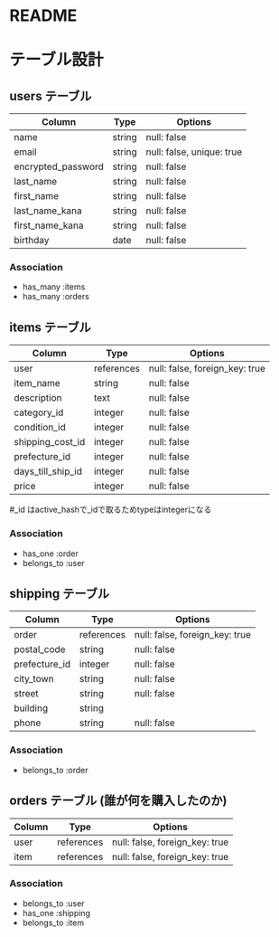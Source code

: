# README

# テーブル設計

## users テーブル

| Column   | Type   | Options     |
| -------- | ------ | ----------- |
| name     | string | null: false |
| email    | string | null: false, unique: true |
| encrypted_password | string | null: false |
| last_name     | string | null: false |
| first_name    | string | null: false |
| last_name_kana | string | null: false |
| first_name_kana | string | null: false |
| birthday | date | null: false |

### Association

- has_many :items
- has_many :orders

## items テーブル

| Column | Type   | Options     |
| ------ | ------ | ----------- |
| user    | references | null: false, foreign_key: true |
| item_name   | string | null: false |
| description   | text | null: false |
| category_id   | integer | null: false |
| condition_id   | integer | null: false |
| shipping_cost_id   | integer | null: false |
| prefecture_id   | integer | null: false |
| days_till_ship_id   | integer | null: false |
| price   | integer | null: false |

#_id はactive_hashで_idで取るためtypeはintegerになる
              
### Association

- has_one :order
- belongs_to :user

## shipping テーブル

| Column  | Type       | Options                        |
| ------- | ---------- | ------------------------------ |
| order    | references | null: false, foreign_key: true |
| postal_code   | string | null: false |
| prefecture_id   | integer | null: false |
| city_town   | string | null: false |
| street   | string | null: false |
| building   | string |  |
| phone   | string | null: false |

### Association

- belongs_to :order

## orders テーブル (誰が何を購入したのか)

| Column  | Type       | Options                        |
| ------- | ---------- | ------------------------------ |
| user    | references | null: false, foreign_key: true |
| item    | references | null: false, foreign_key: true |

### Association

- belongs_to :user
- has_one :shipping
- belongs_to :item
